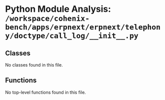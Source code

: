 # Python Module Analysis: `/workspace/cohenix-bench/apps/erpnext/erpnext/telephony/doctype/call_log/__init__.py`

## Classes

No classes found in this file.


## Functions

No top-level functions found in this file.
